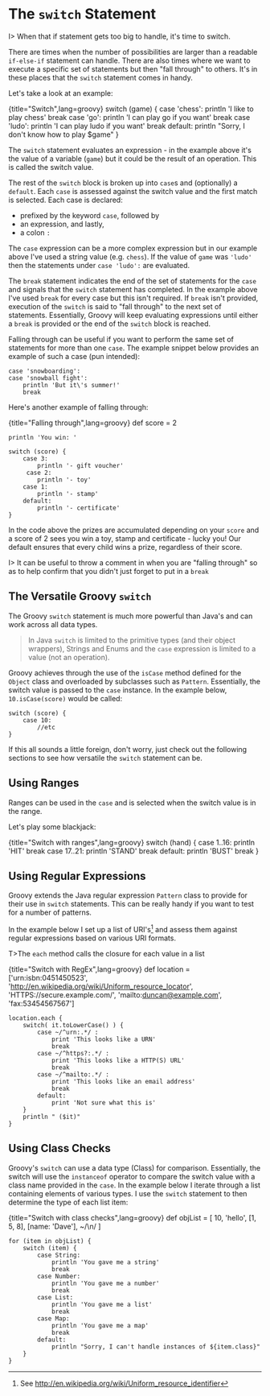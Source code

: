 # The `switch` Statement

I> When that if statement gets too big to handle, it's time to switch.

There are times when the number of possibilities are larger than a readable `if-else-if` statement can handle. There are also times where we want to execute a specific set of statements but then "fall through" to others. It's in these places that the `switch` statement comes in handy.

Let's take a look at an example:

{title="Switch",lang=groovy}
	switch (game) {
	    case 'chess':
	        println 'I like to play chess'
	        break
	    case 'go': 
	        println 'I can play go if you want'
	        break
	    case 'ludo': 
	        println 'I can play ludo if you want'
	        break
	    default:
	        println "Sorry, I don't know how to play $game"
	}


The `switch` statement evaluates an expression - in the example above it's the value of a variable (`game`) but it could be the result of an operation. This is called the switch value.

The rest of the `switch` block is broken up into `case`s and (optionally) a `default`. Each `case` is assessed against the switch value and the first match is selected. Each case is declared:

- prefixed by the keyword `case`, followed by
- an expression, and lastly,
- a colon `:`

The `case` expression can be a more complex expression but in our example above I've used a string value (e.g. `chess`). If the value of `game` was `'ludo'` then the statements under `case 'ludo':` are evaluated. 

The `break` statement indicates the end of the set of statements for the `case` and signals that the `switch` statement has completed. In the example above I've used `break` for every case but this isn't required. If `break` isn't provided, execution of the `switch` is said to "fall through" to the next set of statements. Essentially, Groovy will keep evaluating expressions until either a `break` is provided or the end of the `switch` block is reached.

Falling through can be useful if you want to perform the same set of statements for more than one `case`. The example snippet below provides an example of such a case (pun intended):


    case 'snowboarding':
    case 'snowball fight':
        println 'But it\'s summer!'
        break


Here's another example of falling through:

{title="Falling through",lang=groovy}
	def score = 2
	
	println 'You win: '
	
	switch (score) {
	    case 3: 
	        println '- gift voucher'
	     case 2:
	        println '- toy'
	    case 1:
	        println '- stamp'
	    default:
	        println '- certificate'
	}


In the code above the prizes are accumulated depending on your `score` and a score of 2 sees you win a toy, stamp and certificate - lucky you! Our default ensures that every child wins a prize, regardless of their score.

I> It can be useful to throw a comment in when you are "falling through" so as to help confirm that you didn't just forget to put in a `break`


## The Versatile Groovy `switch`

The Groovy  `switch` statement is much more powerful than Java's and can work across all data types.

>In Java `switch` is limited to the primitive types (and their object wrappers), Strings and Enums and the `case` expression is limited to a value (not an operation).

Groovy achieves through the use of the `isCase` method defined for the `Object` class and overloaded by subclasses such as `Pattern`. Essentially, the switch value is passed to the  `case` instance. In the example below, `10.isCase(score)` would be called:


	switch (score) {
		case 10:
			//etc
	}


If this all sounds a little foreign, don't worry, just check out the following sections to see how versatile the `switch` statement can be.

## Using Ranges

Ranges can be used in the `case` and is selected when the switch value is in the range.

Let's play some blackjack:

{title="Switch with ranges",lang=groovy}
	switch (hand) {
	    case 1..16:
	        println 'HIT'
	        break
	    case 17..21:
	        println 'STAND'
	        break
	    default:
	        println 'BUST'
	        break
	}


## Using Regular Expressions

Groovy extends the Java regular expression `Pattern` class to provide for their use in `switch` statements. This can be really handy if you want to test for a number of patterns.

In the example below I set up a list of URI's[^uri] and assess them against regular expressions based on various URI formats.

T>The `each` method calls the closure for each value in a list

{title="Switch with RegEx",lang=groovy}
	def location = ['urn:isbn:0451450523', 
	                'http://en.wikipedia.org/wiki/Uniform_resource_locator',
	                'HTTPS://secure.example.com/',
	                'mailto:duncan@example.com',
	                'fax:53454567567']
	
	location.each {
	    switch( it.toLowerCase() ) {
	        case ~/^urn:.*/ :
	            print 'This looks like a URN'
	            break
	        case ~/^https?:.*/ :
	            print 'This looks like a HTTP(S) URL'
	            break
	        case ~/^mailto:.*/ :
	            print 'This looks like an email address'
	            break
	        default:
	            print 'Not sure what this is'
	    }
	    println " ($it)"
	}


[^uri]: See http://en.wikipedia.org/wiki/Uniform_resource_identifier

## Using Class Checks

Groovy's `switch` can use a data type (Class) for comparison. Essentially, the switch will use the `instanceof` operator to compare the switch value with a class name provided in the `case`. In the example below I iterate through a list containing elements of various types. I use the `switch` statement to then determine the type of each list item:

{title="Switch with class checks",lang=groovy}
	def objList = [ 10, 
	                'hello', 
	                [1, 5, 8], 
	                [name: 'Dave'],
	                ~/\n/
	              ]
	
	for (item in objList) {
	    switch (item) {
	        case String:
	            println 'You gave me a string'
	            break
	        case Number: 
	            println 'You gave me a number'
	            break
	        case List:
	            println 'You gave me a list'
	            break
	        case Map:
	            println 'You gave me a map'
	            break
	        default:
	            println "Sorry, I can't handle instances of ${item.class}"
	    }
	}

